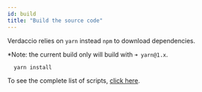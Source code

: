 ```yaml
---
id: build
title: "Build the source code"
---
```


Verdaccio relies on `yarn` instead `npm` to download dependencies.

*Note: the current build only will build with `➜ yarn@1.x`.

```bash
  yarn install
```

To see the complete list of scripts, [click here](https://github.com/verdaccio/verdaccio/wiki/Build-Source-Code).
